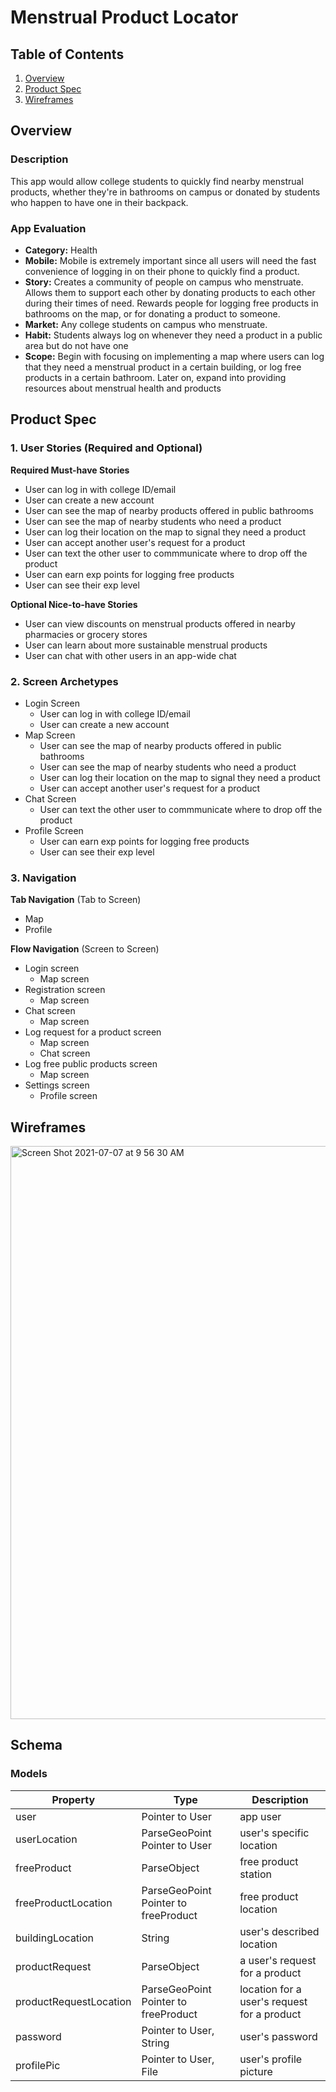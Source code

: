 # Menstrual Product Locator

## Table of Contents
1. [Overview](#Overview)
1. [Product Spec](#Product-Spec)
1. [Wireframes](#Wireframes)

## Overview
### Description
This app would allow college students to quickly find nearby menstrual products, whether they're in bathrooms on campus or donated by students who happen to have one in their backpack.

### App Evaluation
- **Category:** Health
- **Mobile:** Mobile is extremely important since all users will need the fast convenience of logging in on their phone to quickly find a product.
- **Story:** Creates a community of people on campus who menstruate. Allows them to support each other by donating products to each other during their times of need. Rewards people for logging free products in bathrooms on the map, or for donating a product to someone.
- **Market:** Any college students on campus who menstruate.
- **Habit:** Students always log on whenever they need a product in a public area but do not have one
- **Scope:** Begin with focusing on implementing a map where users can log that they need a menstrual product in a certain building, or log free products in a certain bathroom. Later on, expand into providing resources about menstrual health and products

## Product Spec
### 1. User Stories (Required and Optional)

**Required Must-have Stories**

* User can log in with college ID/email
* User can create a new account
* User can see the map of nearby products offered in public bathrooms
* User can see the map of nearby students who need a product
* User can log their location on the map to signal they need a product
* User can accept another user's request for a product
* User can text the other user to commmunicate where to drop off the product
* User can earn exp points for logging free products
* User can see their exp level

**Optional Nice-to-have Stories**

* User can view discounts on menstrual products offered in nearby pharmacies or grocery stores
* User can learn about more sustainable menstrual products
* User can chat with other users in an app-wide chat

### 2. Screen Archetypes

* Login Screen
   * User can log in with college ID/email
   * User can create a new account
* Map Screen
   * User can see the map of nearby products offered in public bathrooms
   * User can see the map of nearby students who need a product
   * User can log their location on the map to signal they need a product
   * User can accept another user's request for a product
* Chat Screen
    * User can text the other user to commmunicate where to drop off the product
* Profile Screen
    * User can earn exp points for logging free products
    * User can see their exp level

### 3. Navigation

**Tab Navigation** (Tab to Screen)

* Map
* Profile

**Flow Navigation** (Screen to Screen)
* Login screen
   * Map screen
* Registration screen
    * Map screen
* Chat screen
    * Map screen
* Log request for a product screen
    * Map screen
    * Chat screen
* Log free public products screen
    * Map screen
* Settings screen
    * Profile screen

## Wireframes
<img width="917" alt="Screen Shot 2021-07-07 at 9 56 30 AM" src="https://user-images.githubusercontent.com/52675934/125110733-d0a4a000-e099-11eb-9834-0db1a2a37055.png">


## Schema
### Models
| Property               | Type                                 | Description                                 |
| ---------------------- | ------------------------------------ | ------------------------------------------- |
| user                   | Pointer to User                      | app user                                    |
| userLocation           | ParseGeoPoint Pointer to User        | user's specific location                    |
| freeProduct            | ParseObject                          | free product station                        |
| freeProductLocation    | ParseGeoPoint Pointer to freeProduct | free product location                       |
| buildingLocation       | String                               | user's described location                   |
| productRequest         | ParseObject                          | a user's request for a product              |
| productRequestLocation | ParseGeoPoint Pointer to freeProduct | location for a user's request for a product |
| password               | Pointer to User, String              | user's password                             |
| profilePic             | Pointer to User, File                | user's profile picture                      |
